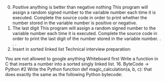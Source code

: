 0. Positive anything is better than negative nothing
This program will assign a random signed number to the variable number each time it is executed. Complete the source code in order to print whether the number stored in the variable number is positive or negative.
1. The last digit
This program will assign a random signed number to the variable number each time it is executed. Complete the source code in order to print the last digit of the number stored in the variable number.
.
.
.
13. Insert in sorted linked list
Technical interview preparation:

You are not allowed to google anything
Whiteboard first
Write a function in C that inserts a number into a sorted singly linked list.
16. ByteCode -> Python #2
Write the Python function def magic_calculation(a, b, c): that does exactly the same as the following Python bytecode:
